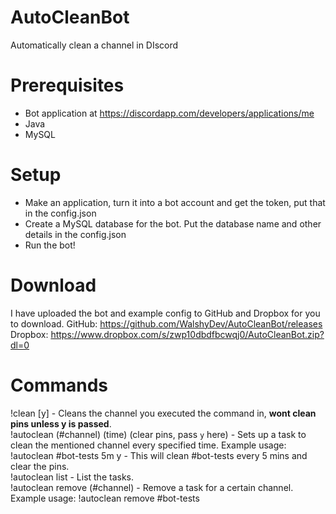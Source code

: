 # AutoCleanBot
Automatically clean a channel in DIscord

# Prerequisites
* Bot application at https://discordapp.com/developers/applications/me
* Java
* MySQL

# Setup
* Make an application, turn it into a bot account and get the token, put that in the config.json
* Create a MySQL database for the bot. Put the database name and other details in the config.json
* Run the bot!

# Download
I have uploaded the bot and example config to GitHub and Dropbox for you to download.
GitHub: https://github.com/WalshyDev/AutoCleanBot/releases
Dropbox: https://www.dropbox.com/s/zwp10dbdfbcwqj0/AutoCleanBot.zip?dl=0

# Commands
!clean \[y\] - Cleans the channel you executed the command in, **wont clean pins unless y is passed**.  
!autoclean (#channel) (time) (clear pins, pass `y` here) - Sets up a task to clean the mentioned channel every specified time. Example usage: !autoclean #bot-tests 5m y - This will clean #bot-tests every 5 mins and clear the pins.  
!autoclean list - List the tasks.  
!autoclean remove (#channel) - Remove a task for a certain channel. Example usage: !autoclean remove #bot-tests
